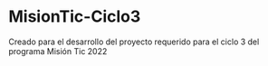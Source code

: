 # MisionTic-Ciclo3
Creado para el desarrollo del proyecto requerido para el ciclo 3 del programa Misión Tic 2022
